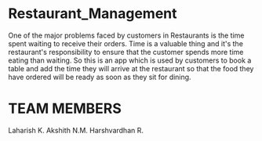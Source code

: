 # Restaurant_Management

One of the major problems faced by customers in Restaurants is the time spent waiting to receive
their orders. Time is a valuable thing and it's the restaurant's responsibility to ensure that the
customer spends more time eating than waiting.
So this is an app which is used by customers to book a table and add the time they will arrive at the restaurant so that the food they have ordered will be ready as soon as they sit for dining. 

# TEAM MEMBERS

Laharish K.
Akshith N.M.
Harshvardhan R.
